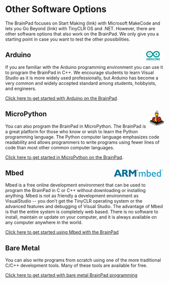 # Other Software Options
The BrainPad focuses on Start Making (link) with Microsoft MakeCode and lets you Go Beyond (link) with TinyCLR OS and .NET. However, there are other software options that also work on the BrainPad. We only give you a starting point in case you want to test the other possibilities.

## Arduino <img style="float: right;" src="images/arduino-logo.png">
If you are familiar with the Arduino programming environment you can use it to program the BrainPad in C++.    We encourage students to learn Visual Studio as it is more widely used professionally, but Arduino has become a very common and widely accepted standard among students, hobbyists, and engineers.

[Click here to get started with Arduino on the BrainPad](arduino.md).

## MicroPython <img style="float: right;" src="images/micropython-logo.png">
You can also program the BrainPad in MicroPython.  The BrainPad is a great platform for those who know or wish to learn the Python programming language.  The Python computer language emphasizes code readability and allows programmers to write programs using fewer lines of code than most other common computer languages.

[Click here to get started in MicroPython on the BrainPad](micropython.md).

## Mbed <img style="float: right;" src="images/mbed-logo.png">
Mbed is a free online development environment that can be used to program the BrainPad in C or C++ without downloading or installing anything.  Mbed is not as friendly a development environment as VisualStudio -- you don't get the TinyCLR operating system or the advanced features and debugging of Visual Studio.  The advantage of Mbed is that the entire system is completely web based.  There is no software to install, maintain or update on your computer, and it is always available on any computer anywhere in the world.

[Click here to get started using Mbed with the BrainPad](mbed.md)

## Bare Metal
You can also write programs from scratch using one of the more traditional C/C++ development tools.  Many of these tools are available for free.  

[Click here to get started with bare metal BrainPad programming](bare-metal.md)
